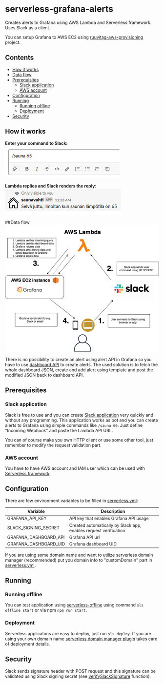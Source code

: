 # serverless-grafana-alerts
Creates alerts to Grafana using AWS Lambda and Serverless framework. Uses Slack as a client. 

You can setup Grafana to AWS EC2 using [ruuvitag-aws-provisioning](https://github.com/pihlajus/ruuvitag-aws-provisioning)
project.

## Contents
- [How it works](#how-it-works)
- [Data flow](#data-flow)
- [Prerequisites](#prerequisites)
  * [Slack application](#slack-application)
  * [AWS account](#aws-account)
- [Configuration](#configuration)
- [Running](#running)
  * [Running offline](#running-offline)
  * [Deployment](#deployment)
- [Security](#security)



## How it works
**Enter your command to Slack:**<br> ![alt text](documents/slack_saunavahti_1.png "Slack command")

**Lambda replies and Slack renders the reply:**<br> ![alt text](documents/slack_saunavahti_2.png "Lambda reply")

##Data flow
![alt text](documents/serverless-grafana-alarms.png "This is how it works")

There is no possibility to create an alert using alert API in Grafana so you have to use
[dashboard API](https://grafana.com/docs/grafana/latest/http_api/dashboard/) to create alerts. The
used solution is to fetch the whole dashboard JSON, create and add alert using template
and post the modified JSON back to dashboard API.

## Prerequisites

### Slack application
Slack is free to use and you can create [Slack application](https://api.slack.com/apps) very quickly and
without any programming. This application works as bot and you can create alerts to Grafana
using simple commands like `/sauna 60`. Just define "Incoming Webhook" and paste the Lambda API URL.

You can of course make you own HTTP client or use some other tool, just remember to modify the request
validation part.

### AWS account
You have to have AWS account and IAM user which can be used with [Serverless framework](https://serverless.com/). 

## Configuration
There are few environment variables to be filled in [serverless.yml](serverless.yml):

| Variable      | Description   |        
| ------------- | ------------- | 
| GRAFANA_API_KEY | API key that enables Grafana API usage | 
| SLACK_SIGNING_SECRET | Created automatically by Slack app, enables request verification | 
| GRAFANA_DASHBOARD_API | Grafana API url | 
| GRAFANA_DASHBOARD_UID | Grafana dashboard UID | 

If you are using some domain name and want to utilize serverless domain manager (recommended)
put you domain info to "customDomain" part in [serverless.yml](serverless.yml).

## Running

### Running offline
You can test application using [serverless-offline](https://github.com/dherault/serverless-offline)
using command `sls offline start` or via npm `npm run start`.

### Deployment
Serverless applicatons are easy to deploy, just run `sls deploy`. If you are using
your own domain name [serverless domain manager plugin](https://github.com/amplify-education/serverless-domain-manager)
takes care of deployment details.

## Security
Slack sends signature header with POST request and this signature can be validated
using Slack signing secret (see [verifySlackSignature](./src/slackUtils.ts) function).
